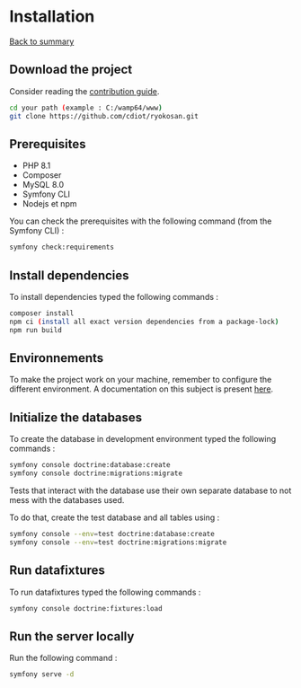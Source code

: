 # Installation

[Back to summary](index.md)

## Download the project

Consider reading the [contribution guide](/CONTRIBUTING.md).

```bash
cd your path (example : C:/wamp64/www)
git clone https://github.com/cdiot/ryokosan.git
```

## Prerequisites

- PHP 8.1
- Composer
- MySQL 8.0
- Symfony CLI
- Nodejs et npm

You can check the prerequisites with the following command (from the Symfony CLI) :

```bash
symfony check:requirements
```

## Install dependencies

To install dependencies typed the following commands :

```bash
composer install
npm ci (install all exact version dependencies from a package-lock)
npm run build
```

## Environnements

To make the project work on your machine, remember to configure the different environment. A documentation on this subject is present [here](2_environnements.md).

## Initialize the databases

To create the database in development environment typed the following commands :

```bash
symfony console doctrine:database:create
symfony console doctrine:migrations:migrate
```

Tests that interact with the database use their own separate database to not mess with the databases used.

To do that, create the test database and all tables using :

```bash
symfony console --env=test doctrine:database:create
symfony console --env=test doctrine:migrations:migrate
```

## Run datafixtures

To run datafixtures typed the following commands :

```bash
symfony console doctrine:fixtures:load
```

## Run the server locally

Run the following command :

```bash
symfony serve -d
```
